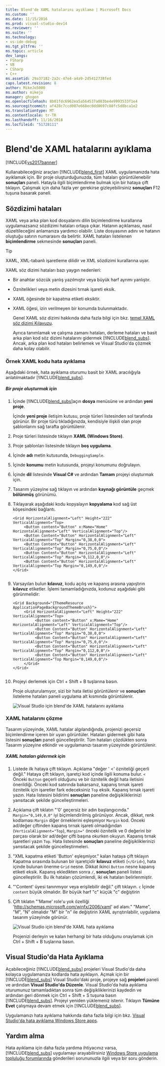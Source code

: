 ```yaml
---
title: Blend'de XAML hatalarını ayıklama | Microsoft Docs
ms.custom: ''
ms.date: 11/15/2016
ms.prod: visual-studio-dev14
ms.reviewer: ''
ms.suite: ''
ms.technology:
- vs-ide-debug
ms.tgt_pltfrm: ''
ms.topic: article
dev_langs:
- FSharp
- VB
- CSharp
- C++
ms.assetid: 29a37182-2a2c-47e4-a4a9-2d5412738fed
caps.latest.revision: 8
author: MikeJo5000
ms.author: mikejo
manager: ghogen
ms.openlocfilehash: 8b01fdc6962ea5a564537a083be4e9993533f1e4
ms.sourcegitcommit: af428c7ccd007e668ec0dd8697c88fc5d8bca1e2
ms.translationtype: MT
ms.contentlocale: tr-TR
ms.lasthandoff: 11/16/2018
ms.locfileid: "51728111"
---
```

# <a name="debug-xaml-in-blend"></a>Blend'de XAML hatalarını ayıklama
[!INCLUDE[vs2017banner](../includes/vs2017banner.md)]

Kullanabileceğiniz araçları [!INCLUDE[blend_first](../includes/blend-first-md.md)] XAML uygulamanızda hata ayıklamak için. Bir proje oluşturduğunuzda, tüm hataları görüntülenebilir **sonuçları** paneli. Hatayla ilgili biçimlendirme bulmak için bir hataya çift tıklayın. Çalışmak için daha fazla yer gerekirse gizleyebilirsiniz **sonuçları** F12 tuşuna basarak paneli.  
  
## <a name="syntax-errors"></a>Sözdizimi hataları  
 XAML veya arka plan kod dosyalarını dilin biçimlendirme kurallarına uygulamazsanız sözdizimi hataları ortaya çıkar. Hatanın açıklaması, nasıl düzeltileceğini anlamanıza yardımcı olabilir. Liste dosyasının adını ve hatanın oluştuğu satırın numarasını da belirtir. XAML hataları listelenen **biçimlendirme** sekmesinde **sonuçları** paneli.  
  
> [!TIP]
>  XAML, XML-tabanlı işaretleme dilidir ve XML sözdizimi kurallarına uyar.  
  
 XAML söz dizimi hataları bazı yaygın nedenleri:  
  
- Bir anahtar sözcük yanlış yazılmıştır veya büyük harf ayrımı yanlıştır.  
  
- Öznitelikleri veya metin dizesini tırnak işareti eksik.  
  
- XAML öğesinde bir kapatma etiketi eksiktir.  
  
- XAML öğesi, izin verilmeyen bir konumda bulunmaktadır.  
  
  Genel XAML söz dizimi hakkında daha fazla bilgi için bkz. [temel XAML söz dizimi Kılavuzu](http://go.microsoft.com/fwlink/?LinkId=329942).  
  
  Ayrıca tanımlamak ve çalışma zamanı hataları, derleme hataları ve basit arka plan kod söz dizimi hatalarını gidermek [!INCLUDE[blend_subs](../includes/blend-subs-md.md)]. Ancak, arka plan kod hataları belirlemek ve Visual Studio'da çözmek daha kolay olabilir.  
  
### <a name="debugging-sample-xaml-code"></a>Örnek XAML kodu hata ayıklama  
 Aşağıdaki örnek, hata ayıklama oturumu basit bir XAML aracılığıyla anlatılmaktadır [!INCLUDE[blend_subs](../includes/blend-subs-md.md)].  
  
##### <a name="to-create-a-project"></a>Bir proje oluşturmak için  
  
1. İçinde [!INCLUDE[blend_subs](../includes/blend-subs-md.md)]açın **dosya** menüsüne ve ardından **yeni proje**.  
  
    İçinde **yeni proje** iletişim kutusu, proje türleri listesinden sol tarafında görünür. Bir proje türü tıkladığınızda, kendisiyle ilişkili olan proje şablonlarını sağ tarafta görüntülenir.  
  
2. Proje türleri listesinde tıklayın **XAML (Windows Store)**.  
  
3. Proje şablonları listesinde tıklayın **boş uygulama**.  
  
4. İçinde **adı** metin kutusunda, `DebuggingSample`.  
  
5. İçinde **konumu** metin kutusunda, projeyi konumunu doğrulayın.  
  
6. İçinde **dil** listesinde **Visual C#** ve ardından **Tamam** projeyi oluşturmak için.  
  
7. Tasarım yüzeyine sağ tıklayın ve ardından **kaynağı görüntüle** geçmek **bölünmüş** görünümü.  
  
8. Tıklayarak aşağıdaki kodu kopyalayın **kopyalama** kod sağ üst köşesindeki bağlantı.  
  
   ```  
   <Grid HorizontalAlignment="Left" Height="222" VerticalAlignment="Top>  
        <Button content="Button" x:Mame="Home" HorizontalAlignment="Left" VerticalAlignment="Top"/>  
        <Button Content="Button" HorizontalAlignment="Left" VerticalAlignment="Top" Margin="0,38,0,0">  
        <Button Content="Button" HorizontalAlignment="Left" VerticalAlignment="Top" Margin="0,75,0,0"/>  
        <Button Content="Button" HorizontalAlignment="Left" VerticalAlignment="Top" Margin="0,112,0,0"/>  
        <Button Content="Button" HorizontalAlignment="Left" VerticalAlignment="Top Margin="0,149,0,0"/>  
   </Grid>  
  
   ```  
  
9. Varsayılan bulun **kılavuz**, kodu açılış ve kapanış arasına yapıştırın **kılavuz** etiketler. İşlemi tamamladığınızda, kodunuz aşağıdaki gibi görünmelidir:  
  
    ```  
    <Grid Background="{ThemeResource ApplicationPageBackgroundThemeBrush}">  
         <Grid HorizontalAlignment="Left" Height="222" VerticalAlignment="Top>  
              <Button content="Button" x:Mame="Home" HorizontalAlignment="Left" VerticalAlignment="Top"/>  
              <Button Content="Button" HorizontalAlignment="Left" VerticalAlignment="Top" Margin="0,38,0,0">  
              <Button Content="Button" HorizontalAlignment="Left" VerticalAlignment="Top" Margin="0,75,0,0"/>  
              <Button Content="Button" HorizontalAlignment="Left" VerticalAlignment="Top" Margin="0,112,0,0"/>  
              <Button Content="Button" HorizontalAlignment="Left" VerticalAlignment="Top Margin="0,149,0,0"/>  
         </Grid>  
    </Grid>  
  
    ```  
  
10. Projeyi derlemek için Ctrl + Shift + B tuşlarına basın.  
  
    Proje oluşturulamıyor, sizi bir hata iletisi görüntülenir ve **sonuçları** listeleme hataları paneli uygulama alt kısmında görüntülenir.  
  
    ![Visual Studio için blend'de XAML hatalarını ayıklama](../debugger/media/blend-debugxaml-xaml.png "blend_debugXAML_XAML")  
  
### <a name="resolving-xaml-errors"></a>XAML hatalarını çözme  
 Tasarım yüzeyinde, XAML hatalar algılandığında, projenizi geçersiz biçimlendirme içeren bir uyarı görüntüler. Hataları gidermek gibi hata listesini **sonuçları** paneli güncelleştirilir. Tüm hataları çözdükten sonra Tasarım yüzeyine etkindir ve uygulamanızı tasarım yüzeyinde görüntülenir.  
  
##### <a name="to-resolve-the-xaml-errors"></a>XAML hataları gidermek için  
  
1. Listede ilk hataya çift tıklayın. Açıklama "değer ' <' özniteliği geçerli değil." Hataya çift tıklayın, işaretçi kod içinde ilgili konuma bulur. `<` Önceki `Button` geçerli olduğunu ve bir öznitelik değil hata iletisini önerildiği. Önceki kod satırında bakarsanız, kapanış tırnak işareti öznitelik için işaretler fark edeceksiniz `Top` eksik. Kapanış tırnak işareti yazın. Hata listesini bildirimi **sonuçları** paneline değişikliklerinizi yansıtacak şekilde güncelleştirmeleri.  
  
2. Açıklama çift tıklatın "'0' geçersiz bir adın başlangıcında." `Margin="0,149,0,0"` iyi biçimlendirilmiş görünüyor. Ancak, dikkat, renk kodlaması `Margin` diğer örneklerini eşleşmiyor `Margin` kod. Önceki ad/değer çiftinden kapanış tırnak işareti olmadığından (`VerticalAlignment="Top`), `Margin="` önceki öznitelik ve 0 değerini bir parçası olarak bir ad/değer çifti başına okurken okuyun. Kapanış tırnak işaretleri yazın `Top`. Hata listesinde **sonuçları** paneline değişikliklerinizi yansıtacak şekilde güncelleştirmeleri.  
  
3. "XML kapatma etiketi 'Button' eşleşmiyor." kalan hataya çift tıklayın Kapatma sırasında bulunan bir işaretçidir **kılavuz** etiketi (`</Grid>`), hata içinde bulunan önerme `Grid` nesne. Dikkat ikinci `Button` nesne kapanış etiketi eksik. Kapanış ekledikten sonra `/`, **sonuçları** paneli listesi güncelleştirilir. Bu ilk hataları çözümlendi, iki ek hataları belirlenmiştir.  
  
4. "'Content' üyesi tanınmıyor veya erişilebilir değil." çift tıklayın. `c` İçinde `content` büyük olmalıdır. Bir büyük harf "c" küçük "c" değiştirin  
  
5. Çift tıklatın "'Mame' role'u yok özelliği '<http://schemas.microsoft.com/winfx/2006/xaml>' ad alanı." "Mame", "M", "N" olmalıdır "M" bir "n" ile değiştirin XAML ayrıştırılabilir, uygulama tasarım yüzeyinde görünür.  
  
    ![Visual Studio için blend'de XAML hata ayıklama](../debugger/media/blend-debugartboard-xaml.png "blend_debugArtboard_XAML")  
  
    Projenizi derleyin ve kalan herhangi bir hata olduğunu onaylamak için Ctrl + Shift + B tuşlarına basın.  
  
## <a name="debugging-in-visual-studio"></a>Visual Studio'da Hata Ayıklama  
 Açabileceğiniz [!INCLUDE[blend_subs](../includes/blend-subs-md.md)] projeleri Visual Studio'da daha kolayca uygulamanıza kodlarda hata ayıklayın. Açmak için bir [!INCLUDE[blend_subs](../includes/blend-subs-md.md)] Visual Studio'daki proje, projeye sağ **projeleri** paneli ve ardından **Visual Studio'da Düzenle**. Visual Studio'da hata ayıklama oturumunuz tamamladıktan sonra tüm değişikliklerinizi kaydedin ve ardından geri dönmek için Ctrl + Shift + S tuşuna basın [!INCLUDE[blend_subs](../includes/blend-subs-md.md)]. Projeyi yeniden yüklemeniz istenir. Tıklayın **Tümüne Evet** çalışmaya devam etmek için [!INCLUDE[blend_subs](../includes/blend-subs-md.md)].  
  
 Uygulamanızı hata ayıklama hakkında daha fazla bilgi için bkz. [Visual Studio'da hata ayıklama Windows Store apps](http://go.microsoft.com/fwlink/?LinkId=329944).  
  
## <a name="getting-help"></a>Yardım alma  
 Hata ayıklama için daha fazla yardıma ihtiyacınız varsa, [!INCLUDE[blend_subs](../includes/blend-subs-md.md)] uygulamayı arayabilirsiniz [Windows Store uygulama topluluğu forumlarında](http://go.microsoft.com/fwlink/?LinkId=280308) gönderileri sorununuzla ilgili veya bir soru gönderin.



